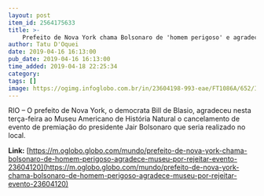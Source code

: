 ```yaml
---
layout: post
item_id: 2564175633
title: >-
    Prefeito de Nova York chama Bolsonaro de 'homem perigoso' e agradece a museu por rejeitar evento
author: Tatu D'Oquei
date: 2019-04-16 16:13:00
pub_date: 2019-04-16 16:13:00
time_added: 2019-04-18 22:25:34
category: 
tags: []
image: https://ogimg.infoglobo.com.br/in/23604198-993-eae/FT1086A/652/INFOCHPDPICT000082246609.jpg
---
```


RIO – O prefeito de Nova York, o democrata Bill de Blasio, agradeceu nesta terça-feira ao Museu Americano de História Natural o cancelamento de evento de premiação do presidente Jair Bolsonaro que seria realizado no local.

**Link:** [https://m.oglobo.globo.com/mundo/prefeito-de-nova-york-chama-bolsonaro-de-homem-perigoso-agradece-museu-por-rejeitar-evento-23604120](https://m.oglobo.globo.com/mundo/prefeito-de-nova-york-chama-bolsonaro-de-homem-perigoso-agradece-museu-por-rejeitar-evento-23604120)

